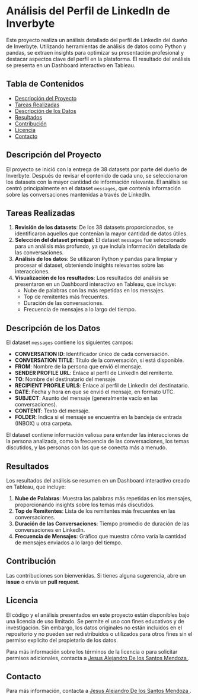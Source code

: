 # Análisis del Perfil de LinkedIn de Inverbyte

Este proyecto realiza un análisis detallado del perfil de LinkedIn del dueño de Inverbyte. Utilizando herramientas de análisis de datos como Python y pandas, se extraen insights para optimizar su presentación profesional y destacar aspectos clave del perfil en la plataforma. El resultado del análisis se presenta en un Dashboard interactivo en Tableau.

## Tabla de Contenidos
- [Descripción del Proyecto](#descripción-del-proyecto)
- [Tareas Realizadas](#tareas-realizadas)
- [Descripción de los Datos](#descripción-de-los-datos)
- [Resultados](#resultados)
- [Contribución](#contribución)
- [Licencia](#licencia)
- [Contacto](#contacto)

## Descripción del Proyecto
El proyecto se inició con la entrega de 38 datasets por parte del dueño de Inverbyte. Después de revisar el contenido de cada uno, se seleccionaron los datasets con la mayor cantidad de información relevante. El análisis se centró principalmente en el dataset `messages`, que contenía información sobre las conversaciones mantenidas a través de LinkedIn.

## Tareas Realizadas
1. **Revisión de los datasets**: De los 38 datasets proporcionados, se identificaron aquellos que contenían la mayor cantidad de datos útiles.
2. **Selección del dataset principal**: El dataset `messages` fue seleccionado para un análisis más profundo, ya que incluía información detallada de las conversaciones.
3. **Análisis de los datos**: Se utilizaron Python y pandas para limpiar y procesar el dataset, obteniendo insights relevantes sobre las interacciones.
4. **Visualización de los resultados**: Los resultados del análisis se presentaron en un Dashboard interactivo en Tableau, que incluye:
   - Nube de palabras con las más repetidas en los mensajes.
   - Top de remitentes más frecuentes.
   - Duración de las conversaciones.
   - Frecuencia de mensajes a lo largo del tiempo.

## Descripción de los Datos
El dataset `messages` contiene los siguientes campos:

- **CONVERSATION ID**: Identificador único de cada conversación.
- **CONVERSATION TITLE**: Título de la conversación, si está disponible.
- **FROM**: Nombre de la persona que envió el mensaje.
- **SENDER PROFILE URL**: Enlace al perfil de LinkedIn del remitente.
- **TO**: Nombre del destinatario del mensaje.
- **RECIPIENT PROFILE URLS**: Enlace al perfil de LinkedIn del destinatario.
- **DATE**: Fecha y hora en que se envió el mensaje, en formato UTC.
- **SUBJECT**: Asunto del mensaje (generalmente vacío en las conversaciones).
- **CONTENT**: Texto del mensaje.
- **FOLDER**: Indica si el mensaje se encuentra en la bandeja de entrada (INBOX) u otra carpeta.

El dataset contiene información valiosa para entender las interacciones de la persona analizada, como la frecuencia de las conversaciones, los temas discutidos, y las personas con las que se conecta más a menudo.

## Resultados
Los resultados del análisis se resumen en un Dashboard interactivo creado en Tableau, que incluye:
1. **Nube de Palabras**: Muestra las palabras más repetidas en los mensajes, proporcionando insights sobre los temas más discutidos.
2. **Top de Remitentes**: Lista de los remitentes más frecuentes en las conversaciones.
3. **Duración de las Conversaciones**: Tiempo promedio de duración de las conversaciones en LinkedIn.
4. **Frecuencia de Mensajes**: Gráfico que muestra cómo varía la cantidad de mensajes enviados a lo largo del tiempo.

## Contribución
Las contribuciones son bienvenidas. Si tienes alguna sugerencia, abre un **issue** o envía un **pull request**.

## Licencia
El código y el análisis presentados en este proyecto están disponibles bajo una licencia de uso limitado. Se permite el uso con fines educativos y de investigación. Sin embargo, los datos originales no están incluidos en el repositorio y no pueden ser redistribuidos o utilizados para otros fines sin el permiso explícito del propietario de los datos.

Para más información sobre los términos de la licencia o para solicitar permisos adicionales, contacta a [Jesus Alejandro De los Santos Mendoza ](mailto:biomealejandro@gmail.com).

## Contacto
Para más información, contacta a [Jesus Alejandro De los Santos Mendoza ](mailto:biomealejandro@gmail.com).


